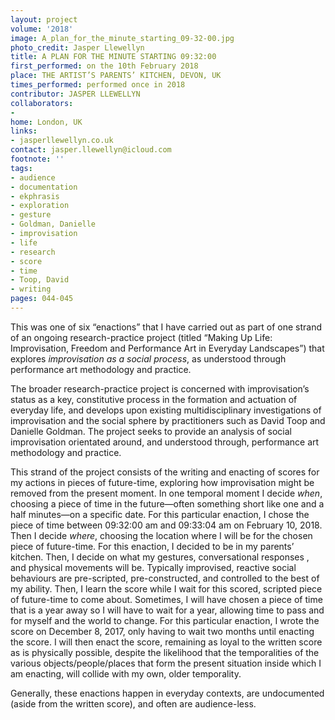 ```yaml
---
layout: project
volume: '2018'
image: A_plan_for_the_minute_starting_09-32-00.jpg
photo_credit: Jasper Llewellyn
title: A PLAN FOR THE MINUTE STARTING 09:32:00
first_performed: on the 10th February 2018
place: THE ARTIST’S PARENTS’ KITCHEN, DEVON, UK
times_performed: performed once in 2018
contributor: JASPER LLEWELLYN
collaborators:
- 
home: London, UK
links:
- jasperllewellyn.co.uk
contact: jasper.llewellyn@icloud.com
footnote: ''
tags:
- audience
- documentation
- ekphrasis
- exploration
- gesture
- Goldman, Danielle
- improvisation
- life
- research
- score
- time
- Toop, David
- writing
pages: 044-045
---
```


This was one of six “enactions” that I have carried out as part of one strand of an ongoing research-practice project (titled “Making Up Life: Improvisation, Freedom and Performance Art in Everyday Landscapes”) that explores _improvisation as a social process_, as understood through performance art methodology and practice.

The broader research-practice project is concerned with improvisation’s status as a key, constitutive process in the formation and actuation of everyday life, and develops upon existing multidisciplinary investigations of improvisation and the social sphere by practitioners such as David Toop and Danielle Goldman. The project seeks to provide an analysis of social improvisation orientated around, and understood through, performance art methodology and practice.

This strand of the project consists of the writing and enacting of scores for my actions in pieces of future-time, exploring how improvisation might be removed from the present moment. In one temporal moment I decide _when_, choosing a piece of time in the future—often something short like one and a half minutes—on a specific date. For this particular enaction, I chose the piece of time between 09:32:00 am and 09:33:04 am on February 10, 2018. Then I decide _where_, choosing the location where I will be for the chosen piece of future-time. For this enaction, I decided to be in my parents’ kitchen. Then, I decide on what my gestures, conversational responses , and physical movements will be. Typically improvised, reactive social behaviours are pre-scripted, pre-constructed, and controlled to the best of my ability. Then, I learn the score while I wait for this scored, scripted piece of future-time to come about. Sometimes, I will have chosen a piece of time that is a year away so I will have to wait for a year, allowing time to pass and for myself and the world to change. For this particular enaction, I wrote the score on December 8, 2017, only having to wait two months until enacting the score. I will then enact the score, remaining as loyal to the written score as is physically possible, despite the likelihood that the temporalities of the various objects/people/places that form the present situation inside which I am enacting, will collide with my own, older temporality.

Generally, these enactions happen in everyday contexts, are undocumented (aside from the written score), and often are audience-less.
